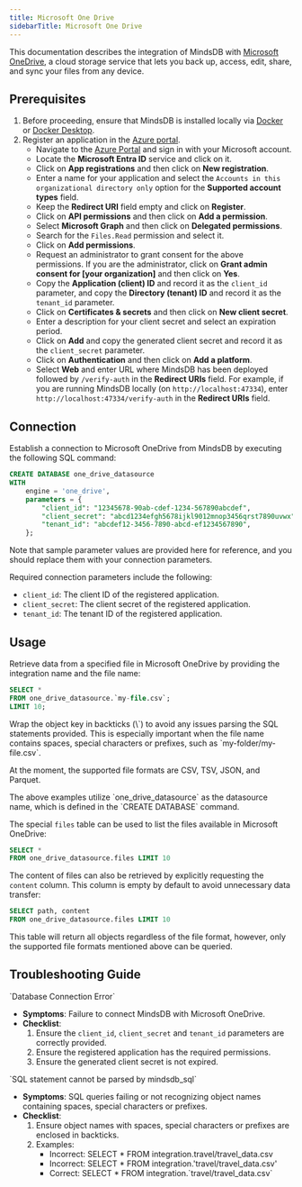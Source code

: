 ```yaml
---
title: Microsoft One Drive
sidebarTitle: Microsoft One Drive
---
```


This documentation describes the integration of MindsDB with [Microsoft OneDrive](https://www.microsoft.com/en-us/microsoft-365/onedrive/online-cloud-storage), a cloud storage service that lets you back up, access, edit, share, and sync your files from any device.

## Prerequisites

1. Before proceeding, ensure that MindsDB is installed locally via [Docker](/setup/self-hosted/docker) or [Docker Desktop](/setup/self-hosted/docker-desktop).
2. Register an application in the [Azure portal](https://portal.azure.com/).
    - Navigate to the [Azure Portal](https://portal.azure.com/#home) and sign in with your Microsoft account.
    - Locate the **Microsoft Entra ID** service and click on it.
    - Click on **App registrations** and then click on **New registration**.
    - Enter a name for your application and select the `Accounts in this organizational directory only` option for the **Supported account types** field.
    - Keep the **Redirect URI** field empty and click on **Register**.
    - Click on **API permissions** and then click on **Add a permission**.
    - Select **Microsoft Graph** and then click on **Delegated permissions**.
    - Search for the `Files.Read` permission and select it.
    - Click on **Add permissions**.
    - Request an administrator to grant consent for the above permissions. If you are the administrator, click on **Grant admin consent for [your organization]** and then click on **Yes**.
    - Copy the **Application (client) ID** and record it as the `client_id` parameter, and copy the **Directory (tenant) ID** and record it as the `tenant_id` parameter.
    - Click on **Certificates & secrets** and then click on **New client secret**.
    - Enter a description for your client secret and select an expiration period.
    - Click on **Add** and copy the generated client secret and record it as the `client_secret` parameter.
    - Click on **Authentication** and then click on **Add a platform**.
    - Select **Web** and enter URL where MindsDB has been deployed followed by `/verify-auth` in the **Redirect URIs** field. For example, if you are running MindsDB locally (on `http://localhost:47334`), enter `http://localhost:47334/verify-auth` in the **Redirect URIs** field.

## Connection

Establish a connection to Microsoft OneDrive from MindsDB by executing the following SQL command:

```sql
CREATE DATABASE one_drive_datasource
WITH
    engine = 'one_drive',
    parameters = {
        "client_id": "12345678-90ab-cdef-1234-567890abcdef",
        "client_secret": "abcd1234efgh5678ijkl9012mnop3456qrst7890uvwx",
        "tenant_id": "abcdef12-3456-7890-abcd-ef1234567890",
    };
```

<Note>
Note that sample parameter values are provided here for reference, and you should replace them with your connection parameters.
</Note>

Required connection parameters include the following:

* `client_id`: The client ID of the registered application.
* `client_secret`: The client secret of the registered application.
* `tenant_id`: The tenant ID of the registered application.

## Usage

Retrieve data from a specified file in Microsoft OneDrive by providing the integration name and the file name:

```sql
SELECT *
FROM one_drive_datasource.`my-file.csv`;
LIMIT 10;
```

<Tip>
Wrap the object key in backticks (\`) to avoid any issues parsing the SQL statements provided. This is especially important when the file name contains spaces, special characters or prefixes, such as `my-folder/my-file.csv`.

At the moment, the supported file formats are CSV, TSV, JSON, and Parquet. 
</Tip>

<Note>
The above examples utilize `one_drive_datasource` as the datasource name, which is defined in the `CREATE DATABASE` command.
</Note>

The special `files` table can be used to list the files available in Microsoft OneDrive:

```sql
SELECT *
FROM one_drive_datasource.files LIMIT 10
```

The content of files can also be retrieved by explicitly requesting the `content` column. This column is empty by default to avoid unnecessary data transfer:

```sql
SELECT path, content
FROM one_drive_datasource.files LIMIT 10
```

<Tip>
This table will return all objects regardless of the file format, however, only the supported file formats mentioned above can be queried.
</Tip>

## Troubleshooting Guide

<Warning>
`Database Connection Error`

* **Symptoms**: Failure to connect MindsDB with Microsoft OneDrive.
* **Checklist**:
    1. Ensure the `client_id`, `client_secret` and `tenant_id` parameters are correctly provided.
    2. Ensure the registered application has the required permissions.
    3. Ensure the generated client secret is not expired.
</Warning>

<Warning>
`SQL statement cannot be parsed by mindsdb_sql`

* **Symptoms**: SQL queries failing or not recognizing object names containing spaces, special characters or prefixes.
* **Checklist**:
    1. Ensure object names with spaces, special characters or prefixes are enclosed in backticks.
    2. Examples:
        * Incorrect: SELECT * FROM integration.travel/travel_data.csv
        * Incorrect: SELECT * FROM integration.'travel/travel_data.csv'
        * Correct: SELECT * FROM integration.\`travel/travel_data.csv\`
</Warning>